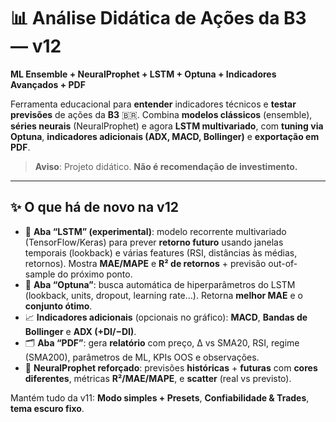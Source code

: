 # 📊 Análise Didática de Ações da B3 — v12

**ML Ensemble + NeuralProphet + LSTM + Optuna + Indicadores Avançados + PDF**

Ferramenta educacional para **entender** indicadores técnicos e **testar previsões** de ações da **B3** 🇧🇷.
Combina **modelos clássicos** (ensemble), **séries neurais** (NeuralProphet) e agora **LSTM multivariado**, com **tuning via Optuna**, **indicadores adicionais (ADX, MACD, Bollinger)** e **exportação em PDF**.

> **Aviso**: Projeto didático. **Não é recomendação de investimento.**

---

## ✨ O que há de novo na v12

* 🔮 **Aba “LSTM” (experimental)**: modelo recorrente multivariado (TensorFlow/Keras) para prever **retorno futuro** usando janelas temporais (lookback) e várias features (RSI, distâncias às médias, retornos). Mostra **MAE/MAPE** e **R² de retornos** + previsão out-of-sample do próximo ponto.
* 🧭 **Aba “Optuna”**: busca automática de hiperparâmetros do LSTM (lookback, units, dropout, learning rate…). Retorna **melhor MAE** e o **conjunto ótimo**.
* 📈 **Indicadores adicionais** (opcionais no gráfico): **MACD**, **Bandas de Bollinger** e **ADX (+DI/−DI)**.
* 🗂️ **Aba “PDF”**: gera **relatório** com preço, Δ vs SMA20, RSI, regime (SMA200), parâmetros de ML, KPIs OOS e observações.
* 🧠 **NeuralProphet reforçado**: previsões **históricas** + **futuras** com **cores diferentes**, métricas **R²/MAE/MAPE**, e **scatter** (real vs previsto).

Mantém tudo da v11: **Modo simples + Presets**, **Confiabilidade & Trades**, **tema escuro fixo**.
